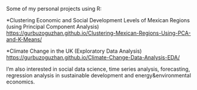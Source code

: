 Some of my personal projects using R:

*Clustering Economic and Social Development Levels of Mexican Regions (using Principal Component Analysis)
https://gurbuzoguzhan.github.io/Clustering-Mexican-Regions-Using-PCA-and-K-Means/

*Climate Change in the UK (Exploratory Data Analysis)
  https://gurbuzoguzhan.github.io/Climate-Change-Data-Analysis-EDA/


I’m also interested in social data science, time series analysis, forecasting, regression analysis in sustainable development and energy&environmental economics.
